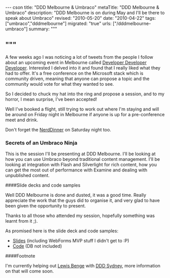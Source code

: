 --- cson
title: "DDD Melbourne &amp; Umbraco"
metaTitle: "DDD Melbourne &amp; Umbraco"
description: "DDD Melbourne is on during May and I'll be there to speak about Umbraco"
revised: "2010-05-20"
date: "2010-04-22"
tags: ["umbraco","dddmelbourne"]
migrated: "true"
urls: ["/dddmelbourne-umbraco"]
summary: """

"""
---
A few weeks ago I was noticing a lot of tweets from the people I follow about an upcoming event in Melbourne called [Developer Developer Developer][1]. Interested I delved into it and found that I really liked what they had to offer. It's a free conference on the Microsoft stack which is community driven, meaning that anyone can propose a topic and the community would vote for what they wanted to see.

So I decided to chuck my hat into the ring and propose a session, and to my horror, I mean surprise, I've been accepted!

Well I've booked a flight, still trying to work out where I'm staying and will be around on Friday night in Melbourne if anyone is up for a pre-conference meet and drink.

Don't forget the [NerdDinner][2] on Saturday night too.

### Secrets of an Umbraco Ninja

This is the session I'll be presenting at DDD Melbourne. I'll be looking at how you can use Umbraco beyond traditional content management. I'll be looking at integration with Flash and Silverlight for rich content, how you can get the most out of performance with Examine and dealing with unpublished content.

####Slide decks and code samples

Well DDD Melbourne is done and dusted, it was a good time. Really appreciate the work that the guys did to organise it, and very glad to have been given the opportunity to present.

Thanks to all those who attended my session, hopefully something was learnt from it ;).

As promised here is the slide deck and code samples:

* [Slides][3] (including WebForms MVP stuff I didn't get to :P)
* [Code][4] (DB not included)

####Footnote

I'm currently helping out [Lewis Benge][5] with [DDD Sydney][6], more information on that will come soon.


  [1]: http://www.dddmelbourne.com/
  [2]: http://www.nerddinner.com/2070
  [3]: /get/dddmelbourne/DDD%20Melbourne%20presentation.pptx
  [4]: /get/dddmelbourne/DddMelbourne.zip
  [5]: http://blog.lewisbenge.net/
  [6]: http://www.dddsydney.com/